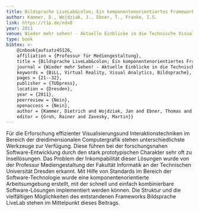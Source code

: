 ```yaml
---
title: Bildsprache LiveLab&colon; Ein komponentenorientiertes Framework im Bereich der experimentellen Computergrafik
author: Kammer, D., Wojdziak, J., Ebner, T., Franke, I.S.
link: https://t1p.de/ndv8
year: 2011
venue: Wieder mehr sehen! - Aktuelle Einblicke in die Technische Visualistik
type: book
bibtex: >-
    @inbook{aufsatz45126,
    affiliation = {Professur für Mediengestaltung},
    title = {Bildsprache LiveLab&colon; Ein komponentenorientiertes Framework im Bereich der experimentellen Computergrafik},
    journal = {Wieder mehr Sehen! - Aktuelle Einblicke in die Technische Visualistik},
    keywords = {BiLL, Virtual Reality, Visual Analytics, Bildsprache},
    pages = {21--32},
    publisher = {TUDpress},
    location = {Dresden},
    year = {2011},
    peerreview = {Nein},
    openaccess = {Nein},
    author = {Kammer, Dietrich and Wojdziak, Jan and Ebner, Thomas and Franke, Ingmar S.},
    editor = {Groh, Rainer and Zavesky, Martin}}
---
```

Für die Erforschung effizienter Visualisierungsund Interaktionstechniken im Bereich der dreidimensionalen Computergrafik stehen unterschiedlichste Werkzeuge zur Verfügung. Diese führen bei der forschungsnahen Software-Entwicklung durch den stark prototypischen Charakter sehr oft zu Insellösungen. Das Problem der Inkompabilität dieser Lösungen wurde von der Professur Mediengestaltung der Fakultät Informatik an der Technischen Universität Dresden erkannt. Mit Hilfe von Standards im Bereich der Software-Technologie wurde eine komponentenorientierte Arbeitsumgebung erstellt, mit der schnell und einfach kombinierbare Software-Lösungen implementiert werden können. Die Struktur und die vielfältigen Möglichkeiten des entstandenen Frameworks Bildsprache LiveLab stehen im Mittelpunkt dieses Beitrags.